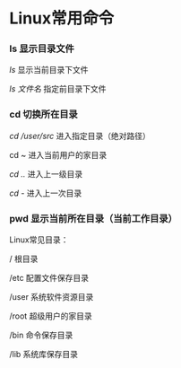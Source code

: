 # Linux常用命令

### ls 显示目录文件
*ls*  显示当前目录下文件

*ls 文件名*  指定前目录下文件

### cd 切换所在目录
*cd /user/src*  进入指定目录（绝对路径）

cd ~  进入当前用户的家目录

*cd ..* 进入上一级目录

*cd -*  进入上一次目录

### pwd 显示当前所在目录（当前工作目录）
Linux常见目录：

/ 根目录

/etc 配置文件保存目录

/user 系统软件资源目录

/root 超级用户的家目录

/bin  命令保存目录

/lib  系统库保存目录
